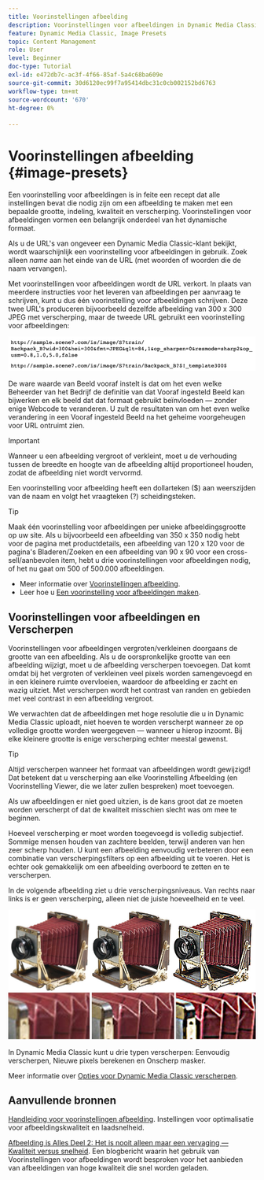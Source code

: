 ```yaml
---
title: Voorinstellingen afbeelding
description: Voorinstellingen voor afbeeldingen in Dynamic Media Classic bevatten alle instellingen die nodig zijn om een afbeelding met een bepaalde grootte, indeling, kwaliteit en verscherping te maken. Voorinstellingen voor afbeeldingen vormen een belangrijk onderdeel van het dynamische formaat. Als u in Dynamic Media Classic naar een URL kijkt, kunt u gemakkelijk zien of een voorinstelling voor afbeeldingen in gebruik is. Meer informatie over voorinstellingen voor afbeeldingen, waarom ze zo nuttig zijn en hoe u ze kunt maken.
feature: Dynamic Media Classic, Image Presets
topic: Content Management
role: User
level: Beginner
doc-type: Tutorial
exl-id: e472db7c-ac3f-4f66-85af-5a4c68ba609e
source-git-commit: 30d6120ec99f7a95414dbc31c0cb002152bd6763
workflow-type: tm+mt
source-wordcount: '670'
ht-degree: 0%

---
```


# Voorinstellingen afbeelding {#image-presets}

Een voorinstelling voor afbeeldingen is in feite een recept dat alle instellingen bevat die nodig zijn om een afbeelding te maken met een bepaalde grootte, indeling, kwaliteit en verscherping. Voorinstellingen voor afbeeldingen vormen een belangrijk onderdeel van het dynamische formaat.

Als u de URL&#39;s van ongeveer een Dynamic Media Classic-klant bekijkt, wordt waarschijnlijk een voorinstelling voor afbeeldingen in gebruik. Zoek alleen $name$ aan het einde van de URL (met woorden of woorden die de naam vervangen).

Met voorinstellingen voor afbeeldingen wordt de URL verkort. In plaats van meerdere instructies voor het leveren van afbeeldingen per aanvraag te schrijven, kunt u dus één voorinstelling voor afbeeldingen schrijven. Deze twee URL&#39;s produceren bijvoorbeeld dezelfde afbeelding van 300 x 300 JPEG met verscherping, maar de tweede URL gebruikt een voorinstelling voor afbeeldingen:

![afbeelding](assets/image-presets/image-preset-2.png)

De ware waarde van Beeld vooraf instelt is dat om het even welke Beheerder van het Bedrijf de definitie van dat Vooraf ingesteld Beeld kan bijwerken en elk beeld dat dat formaat gebruikt beïnvloeden — zonder enige Webcode te veranderen. U zult de resultaten van om het even welke verandering in een Vooraf ingesteld Beeld na het geheime voorgeheugen voor URL ontruimt zien.

>[!IMPORTANT]
>
>Wanneer u een afbeelding vergroot of verkleint, moet u de verhouding tussen de breedte en hoogte van de afbeelding altijd proportioneel houden, zodat de afbeelding niet wordt vervormd.

Een voorinstelling voor afbeelding heeft een dollarteken ($) aan weerszijden van de naam en volgt het vraagteken (?) scheidingsteken.

>[!TIP]
>
>Maak één voorinstelling voor afbeeldingen per unieke afbeeldingsgrootte op uw site. Als u bijvoorbeeld een afbeelding van 350 x 350 nodig hebt voor de pagina met productdetails, een afbeelding van 120 x 120 voor de pagina&#39;s Bladeren/Zoeken en een afbeelding van 90 x 90 voor een cross-sell/aanbevolen item, hebt u drie voorinstellingen voor afbeeldingen nodig, of het nu gaat om 500 of 500.000 afbeeldingen.

- Meer informatie over [Voorinstellingen afbeelding](https://experienceleague.adobe.com/docs/dynamic-media-classic/using/image-sizing/setting-image-presets.html).
- Leer hoe u [Een voorinstelling voor afbeeldingen maken](https://experienceleague.adobe.com/docs/dynamic-media-classic/using/image-sizing/setting-image-presets.html#creating-an-image-preset).

## Voorinstellingen voor afbeeldingen en Verscherpen

Voorinstellingen voor afbeeldingen vergroten/verkleinen doorgaans de grootte van een afbeelding. Als u de oorspronkelijke grootte van een afbeelding wijzigt, moet u de afbeelding verscherpen toevoegen. Dat komt omdat bij het vergroten of verkleinen veel pixels worden samengevoegd en in een kleinere ruimte overvloeien, waardoor de afbeelding er zacht en wazig uitziet. Met verscherpen wordt het contrast van randen en gebieden met veel contrast in een afbeelding vergroot.

We verwachten dat de afbeeldingen met hoge resolutie die u in Dynamic Media Classic uploadt, niet hoeven te worden verscherpt wanneer ze op volledige grootte worden weergegeven — wanneer u hierop inzoomt. Bij elke kleinere grootte is enige verscherping echter meestal gewenst.

>[!TIP]
>
>Altijd verscherpen wanneer het formaat van afbeeldingen wordt gewijzigd! Dat betekent dat u verscherping aan elke Voorinstelling Afbeelding (en Voorinstelling Viewer, die we later zullen bespreken) moet toevoegen.
>
>Als uw afbeeldingen er niet goed uitzien, is de kans groot dat ze moeten worden verscherpt of dat de kwaliteit misschien slecht was om mee te beginnen.

Hoeveel verscherping er moet worden toegevoegd is volledig subjectief. Sommige mensen houden van zachtere beelden, terwijl anderen van hen zeer scherp houden. U kunt een afbeelding eenvoudig verbeteren door een combinatie van verscherpingsfilters op een afbeelding uit te voeren. Het is echter ook gemakkelijk om een afbeelding overboord te zetten en te verscherpen.

In de volgende afbeelding ziet u drie verscherpingsniveaus. Van rechts naar links is er geen verscherping, alleen niet de juiste hoeveelheid en te veel.

![afbeelding](assets/image-presets/image-presets-1.jpg)

In Dynamic Media Classic kunt u drie typen verscherpen: Eenvoudig verscherpen, Nieuwe pixels berekenen en Onscherp masker.

Meer informatie over [Opties voor Dynamic Media Classic verscherpen](https://experienceleague.adobe.com/docs/dynamic-media-classic/using/master-files/sharpening-image.html#sharpening_an_image).

## Aanvullende bronnen

[Handleiding voor voorinstellingen afbeelding](https://www.adobe.com/content/dam/www/us/en/experience-manager/pdfs/dynamic-media-image-preset-guide.pdf). Instellingen voor optimalisatie voor afbeeldingskwaliteit en laadsnelheid.

[Afbeelding is Alles Deel 2: Het is nooit alleen maar een vervaging — Kwaliteit versus snelheid](https://theblog.adobe.com/image-is-everything-part-2-its-never-just-a-blur-quality-versus-speed/). Een blogbericht waarin het gebruik van Voorinstellingen voor afbeeldingen wordt besproken voor het aanbieden van afbeeldingen van hoge kwaliteit die snel worden geladen.
